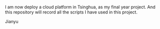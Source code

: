 I am now deploy a cloud platform in Tsinghua, as my final year project.
And this repository will record all the scripts I have used in this project.


Jianyu